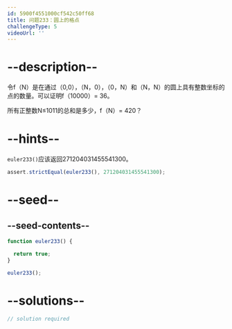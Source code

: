 ```yaml
---
id: 5900f4551000cf542c50ff68
title: 问题233：圆上的格点
challengeType: 5
videoUrl: ''
---
```


# --description--

令f（N）是在通过（0,0），（N，0），（0，N）和（N，N）的圆上具有整数坐标的点的数量。可以证明f（10000）= 36。

所有正整数N≤1011的总和是多少，f（N）= 420？

# --hints--

`euler233()`应该返回271204031455541300。

```js
assert.strictEqual(euler233(), 271204031455541300);
```

# --seed--

## --seed-contents--

```js
function euler233() {

  return true;
}

euler233();
```

# --solutions--

```js
// solution required
```
